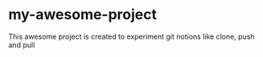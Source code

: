 # my-awesome-project

 This awesome project is created to experiment git notions like clone, push and pull
